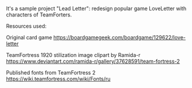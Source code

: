 It's a sample project "Lead Letter":
redesign popular game LoveLetter with characters of TeamForters.

Resources used:

Original card game
https://boardgamegeek.com/boardgame/129622/love-letter

TeamFortress 1920 stilization image clipart by Ramida-r
https://www.deviantart.com/ramida-r/gallery/37628591/team-fortress-2

Published fonts from TeamFortress 2
https://wiki.teamfortress.com/wiki/Fonts/ru
